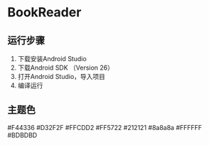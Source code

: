 # BookReader

## 运行步骤
1. 下载安装Android Studio
2. 下载Android SDK （Version 26）
3. 打开Android Studio，导入项目
4. 编译运行



## 主题色

<color name="colorPrimary">#F44336</color>
<color name="colorPrimaryDark">#D32F2F</color>
<color name="colorPrimaryLight">#FFCDD2</color>
<color name="colorAccent">#FF5722</color>
<color name="colorPrimaryText">#212121</color>
<color name="colorSecondaryText">#8a8a8a</color>
<color name="colorIcons">#FFFFFF</color>
<color name="colorDivider">#BDBDBD</color>
